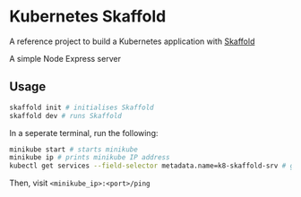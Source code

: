 # Kubernetes Skaffold

A reference project to build a Kubernetes application with [Skaffold](https://skaffold.dev/)

A simple Node Express server

## Usage

```bash
skaffold init # initialises Skaffold
skaffold dev # runs Skaffold
```

In a seperate terminal, run the following:

```bash
minikube start # starts minikube
minikube ip # prints minikube IP address
kubectl get services --field-selector metadata.name=k8-skaffold-srv # get the k8-skaffold-srvservice. Note down port number i.e. 3xxxx
```

Then, visit `<minikube_ip>:<port>/ping`

